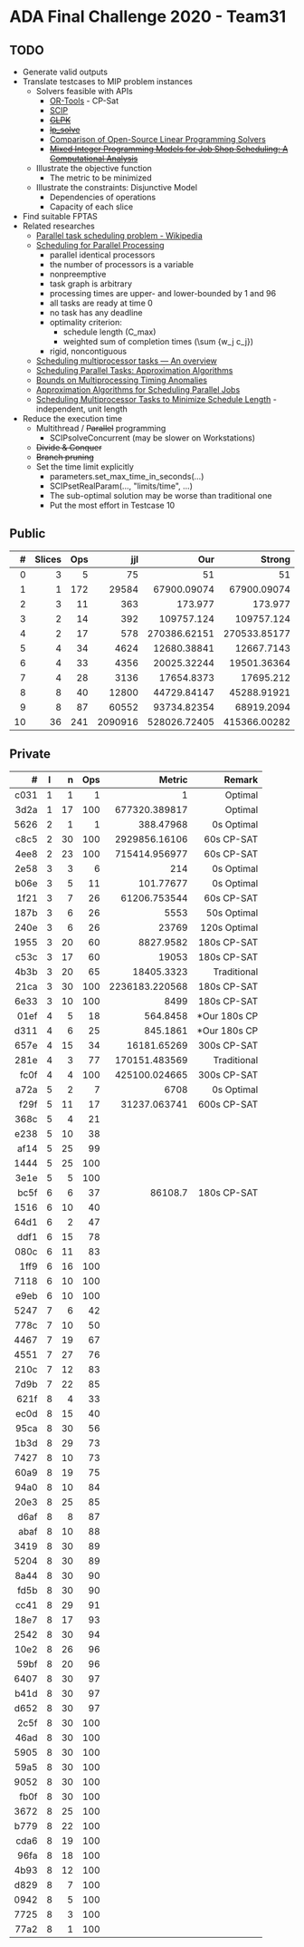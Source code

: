 # ADA Final Challenge 2020 - Team31 #

## TODO
* Generate valid outputs
* Translate testcases to MIP problem instances
    * Solvers feasible with APIs
        * [OR-Tools](https://developers.google.com/optimization "Google OR-Tools") - CP-Sat
        * [SCIP](https://www.scipopt.org/ "Solving Constraint Integer Programs")
        * ~~[GLPK](https://www.gnu.org/software/glpk/ "GNU Linear Programming Kit")~~
        * ~~[lp_solve](http://lpsolve.sourceforge.net/5.5/ "MILP solver")~~
        * [Comparison of Open-Source Linear Programming Solvers](https://prod-ng.sandia.gov/techlib-noauth/access-control.cgi/2013/138847.pdf)
        * ~~[Mixed Integer Programming Models for Job Shop Scheduling: A Computational Analysis](https://tidel.mie.utoronto.ca/pubs/JSP_CandOR_2016.pdf)~~
    * Illustrate the objective function
        * The metric to be minimized
    * Illustrate the constraints: Disjunctive Model
        * Dependencies of operations
        * Capacity of each slice
* Find suitable FPTAS
* Related researches
    * [Parallel task scheduling problem - Wikipedia](https://en.wikipedia.org/wiki/Parallel_task_scheduling_problem)
    * [Scheduling for Parallel Processing](https://link.springer.com/book/10.1007%2F978-1-84882-310-5)
        * parallel identical processors
        * the number of processors is a variable
        * nonpreemptive
        * task graph is arbitrary
        * processing times are upper- and lower-bounded by 1 and 96
        * all tasks are ready at time 0
        * no task has any deadline
        * optimality criterion:
            * schedule length (C_max)
            * weighted sum of completion times (\sum {w_j c_j})
        * rigid, noncontiguous
    * [Scheduling multiprocessor tasks — An overview](https://www.sciencedirect.com/science/article/pii/0377221796001233)
    * [Scheduling Parallel Tasks: Approximation Algorithms](https://hal.inria.fr/hal-00003126/)
    * [Bounds on Multiprocessing Timing Anomalies](https://epubs.siam.org/doi/abs/10.1137/0117039)
    * [Approximation Algorithms for Scheduling Parallel Jobs](https://epubs.siam.org/doi/10.1137/080736491)
    * [Scheduling Multiprocessor Tasks to Minimize Schedule Length](https://ieeexplore.ieee.org/document/1676781) - independent, unit length
* Reduce the execution time
    * Multithread / ~~Parallel~~ programming
        * SCIPsolveConcurrent (may be slower on Workstations)
    * ~~Divide & Conquer~~
    * ~~Branch pruning~~
    * Set the time limit explicitly
        * parameters.set_max_time_in_seconds(...)
        * SCIPsetRealParam(..., "limits/time", ...)
        * The sub-optimal solution may be worse than traditional one
        * Put the most effort in Testcase 10

## Public
 \# | Slices | Ops |     jjl |          Our |       Strong | Remark
--: | -----: | --: | ------: | -----------: | -----------: | -----:
  0 |      3 |   5 |      75 |     51       |     51       |    Opt
  1 |      1 | 172 |   29584 |  67900.09074 |  67900.09074 |    Opt
  2 |      3 |  11 |     363 |    173.977   |    173.977   |    Opt
  3 |      2 |  14 |     392 | 109757.124   | 109757.124   |    Opt
  4 |      2 |  17 |     578 | 270386.62151 | 270533.85177 |    Opt
  5 |      4 |  34 |    4624 |  12680.38841 |  12667.7143  |   Weak
  6 |      4 |  33 |    4356 |  20025.32244 |  19501.36364 |   Weak
  7 |      4 |  28 |    3136 |  17654.8373  |  17695.212   | Strong
  8 |      8 |  40 |   12800 |  44729.84147 |  45288.91921 | Strong
  9 |      8 |  87 |   60552 |  93734.82354 |  68919.2094  |   Trad
 10 |     36 | 241 | 2090916 | 528026.72405 | 415366.00282 |   Trad

## Private
  \# | l |  n | Ops |          Metric |       Remark
---: | - | -: | --: | --------------: | -----------:
c031 | 1 |  1 |   1 |        1        |      Optimal
3d2a | 1 | 17 | 100 |   677320.389817 |      Optimal
5626 | 2 |  1 |   1 |      388.47968  |   0s Optimal
c8c5 | 2 | 30 | 100 |  2929856.16106  |   60s CP-SAT
4ee8 | 2 | 23 | 100 |   715414.956977 |   60s CP-SAT
2e58 | 3 |  3 |   6 |      214        |   0s Optimal
b06e | 3 |  5 |  11 |      101.77677  |   0s Optimal
1f21 | 3 |  7 |  26 |    61206.753544 |   60s CP-SAT
187b | 3 |  6 |  26 |     5553        |  50s Optimal
240e | 3 |  6 |  26 |    23769        | 120s Optimal
1955 | 3 | 20 |  60 |     8827.9582   |  180s CP-SAT
c53c | 3 | 17 |  60 |    19053        |  180s CP-SAT
4b3b | 3 | 20 |  65 |    18405.3323   |  Traditional
21ca | 3 | 30 | 100 |  2236183.220568 |  180s CP-SAT
6e33 | 3 | 10 | 100 |     8499        |  180s CP-SAT
01ef | 4 |  5 |  18 |      564.8458   | *Our 180s CP
d311 | 4 |  6 |  25 |      845.1861   | *Our 180s CP
657e | 4 | 15 |  34 |    16181.65269  |  300s CP-SAT
281e | 4 |  3 |  77 |   170151.483569 |  Traditional
fc0f | 4 |  4 | 100 |   425100.024665 |  300s CP-SAT
a72a | 5 |  2 |   7 |     6708        |   0s Optimal
f29f | 5 | 11 |  17 |    31237.063741 |  600s CP-SAT
368c | 5 |  4 |  21
e238 | 5 | 10 |  38
af14 | 5 | 25 |  99
1444 | 5 | 25 | 100
3e1e | 5 |  5 | 100
bc5f | 6 |  6 |  37 |    86108.7      |  180s CP-SAT
1516 | 6 | 10 |  40
64d1 | 6 |  2 |  47
ddf1 | 6 | 15 |  78
080c | 6 | 11 |  83
1ff9 | 6 | 16 | 100
7118 | 6 | 10 | 100
e9eb | 6 | 10 | 100
5247 | 7 |  6 |  42
778c | 7 | 10 |  50
4467 | 7 | 19 |  67
4551 | 7 | 27 |  76
210c | 7 | 12 |  83
7d9b | 7 | 22 |  85
621f | 8 |  4 |  33
ec0d | 8 | 15 |  40
95ca | 8 | 30 |  56
1b3d | 8 | 29 |  73
7427 | 8 | 10 |  73
60a9 | 8 | 19 |  75
94a0 | 8 | 10 |  84
20e3 | 8 | 25 |  85
d6af | 8 |  8 |  87
abaf | 8 | 10 |  88
3419 | 8 | 30 |  89
5204 | 8 | 30 |  89
8a44 | 8 | 30 |  90
fd5b | 8 | 30 |  90
cc41 | 8 | 29 |  91
18e7 | 8 | 17 |  93
2542 | 8 | 30 |  94
10e2 | 8 | 26 |  96
59bf | 8 | 20 |  96
6407 | 8 | 30 |  97
b41d | 8 | 30 |  97
d652 | 8 | 30 |  97
2c5f | 8 | 30 | 100
46ad | 8 | 30 | 100
5905 | 8 | 30 | 100
59a5 | 8 | 30 | 100
9052 | 8 | 30 | 100
fb0f | 8 | 30 | 100
3672 | 8 | 25 | 100
b779 | 8 | 22 | 100
cda6 | 8 | 19 | 100
96fa | 8 | 18 | 100
4b93 | 8 | 12 | 100
d829 | 8 |  7 | 100
0942 | 8 |  5 | 100
7725 | 8 |  3 | 100
77a2 | 8 |  1 | 100
